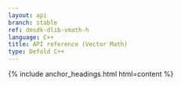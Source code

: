 ```yaml
---
layout: api
branch: stable
ref: dmsdk-dlib-vmath-h
language: C++
title: API reference (Vector Math)
type: Defold C++
---
```

{% include anchor_headings.html html=content %}